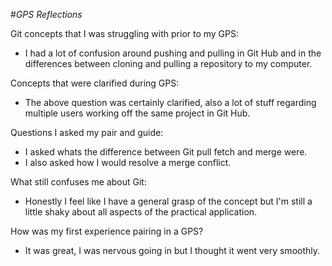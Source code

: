 #*GPS Reflections*

Git concepts that I was struggling with prior to my GPS:

* I had a lot of confusion around pushing and pulling in Git Hub and in the differences between cloning and pulling a repository to my computer.

Concepts that were clarified during GPS:

* The above question was certainly clarified, also a lot of stuff regarding multiple users working off the same project in Git Hub.

Questions I asked my pair and guide:

* I asked whats the difference between Git pull fetch and merge were.
* I also asked how I would resolve a merge conflict.

What still confuses me about Git:

* Honestly I feel like I have a general grasp of the concept but I'm still a little shaky about all aspects of the practical application.

How was my first experience pairing in a GPS?

* It was great, I was nervous going in but I thought it went very smoothly.